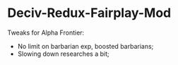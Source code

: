 # Deciv-Redux-Fairplay-Mod
Tweaks for Alpha Frontier:
  - No limit on barbarian exp, boosted barbarians;
  - Slowing down researches a bit;
